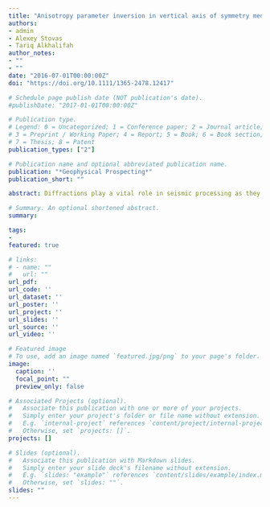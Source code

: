 ```yaml
---
title: "Anisotropy parameter inversion in vertical axis of symmetry media using diffractions"
authors:
- admin
- Alexey Stovas
- Tariq Alkhalifah
author_notes:
- ""
- ""
date: "2016-07-01T00:00:00Z"
doi: "https://doi.org/10.1111/1365-2478.12417"

# Schedule page publish date (NOT publication's date).
#publishDate: "2017-01-01T00:00:00Z"

# Publication type.
# Legend: 0 = Uncategorized; 1 = Conference paper; 2 = Journal article;
# 3 = Preprint / Working Paper; 4 = Report; 5 = Book; 6 = Book section;
# 7 = Thesis; 8 = Patent
publication_types: ["2"]

# Publication name and optional abbreviated publication name.
publication: "*Geophysical Prospecting*"
publication_short: ""

abstract: Diffractions play a vital role in seismic processing as they can be utilized for high‐resolution imaging applications and analysis of subsurface medium properties like velocity. They are particularly valuable for anisotropic media as they inherently possess a wide range of dips necessary to resolve the angular dependence of velocity. However, until recently, the focus of diffraction imaging or inversion algorithms have been only on the isotropic approximation of the subsurface. Using diffracted waves, we develop a framework to invert for the effective $\eta$ model. This effective model is obtained through scanning over possible effective $\eta$ values and selecting the one that best fits the observed moveout curve for each diffractor location. The obtained effective $\eta$ model is then converted to an interval $\eta$ model using a Dix‐type inversion formula. The inversion methodology holds the potential to reconstruct the true $\eta$ model with sufficiently high accuracy and resolution properties. However, it relies on an accurate estimation of diffractor locations, which in turn requires good knowledge of the background velocity model. We test the effectiveness and applicability of our method on the vertical transverse isotropic Marmousi model. The inversion results yield a reasonable match even for the complex Marmousi model.

# Summary. An optional shortened abstract.
summary:

tags:
- 
featured: true

# links:
# - name: ""
#   url: ""
url_pdf:
url_code: ''
url_dataset: ''
url_poster: ''
url_project: ''
url_slides: ''
url_source: ''
url_video: ''

# Featured image
# To use, add an image named `featured.jpg/png` to your page's folder.
image:
  caption: ''
  focal_point: ""
  preview_only: false

# Associated Projects (optional).
#   Associate this publication with one or more of your projects.
#   Simply enter your project's folder or file name without extension.
#   E.g. `internal-project` references `content/project/internal-project/index.md`.
#   Otherwise, set `projects: []`.
projects: []

# Slides (optional).
#   Associate this publication with Markdown slides.
#   Simply enter your slide deck's filename without extension.
#   E.g. `slides: "example"` references `content/slides/example/index.md`.
#   Otherwise, set `slides: ""`.
slides: ""
---
```

